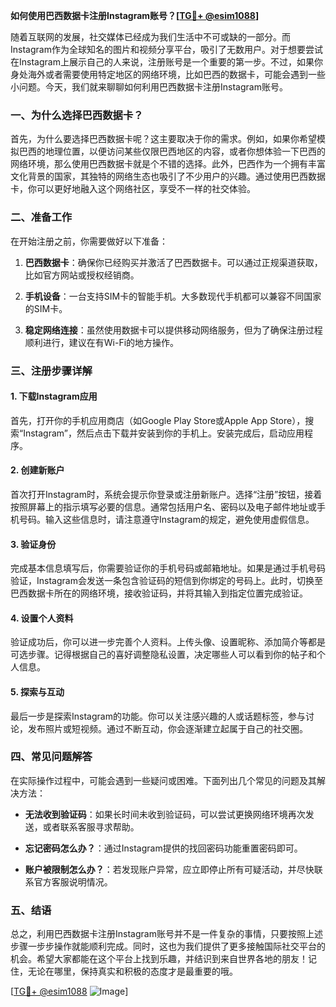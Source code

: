 **如何使用巴西数据卡注册Instagram账号？[[TG💪+ @esim1088](https://t.me/s/esim1088)]**

随着互联网的发展，社交媒体已经成为我们生活中不可或缺的一部分。而Instagram作为全球知名的图片和视频分享平台，吸引了无数用户。对于想要尝试在Instagram上展示自己的人来说，注册账号是一个重要的第一步。不过，如果你身处海外或者需要使用特定地区的网络环境，比如巴西的数据卡，可能会遇到一些小问题。今天，我们就来聊聊如何利用巴西数据卡注册Instagram账号。

### 一、为什么选择巴西数据卡？

首先，为什么要选择巴西数据卡呢？这主要取决于你的需求。例如，如果你希望模拟巴西的地理位置，以便访问某些仅限巴西地区的内容，或者你想体验一下巴西的网络环境，那么使用巴西数据卡就是个不错的选择。此外，巴西作为一个拥有丰富文化背景的国家，其独特的网络生态也吸引了不少用户的兴趣。通过使用巴西数据卡，你可以更好地融入这个网络社区，享受不一样的社交体验。

### 二、准备工作

在开始注册之前，你需要做好以下准备：

1. **巴西数据卡**：确保你已经购买并激活了巴西数据卡。可以通过正规渠道获取，比如官方网站或授权经销商。
   
2. **手机设备**：一台支持SIM卡的智能手机。大多数现代手机都可以兼容不同国家的SIM卡。

3. **稳定网络连接**：虽然使用数据卡可以提供移动网络服务，但为了确保注册过程顺利进行，建议在有Wi-Fi的地方操作。

### 三、注册步骤详解

#### 1. 下载Instagram应用

首先，打开你的手机应用商店（如Google Play Store或Apple App Store），搜索“Instagram”，然后点击下载并安装到你的手机上。安装完成后，启动应用程序。

#### 2. 创建新账户

首次打开Instagram时，系统会提示你登录或注册新账户。选择“注册”按钮，接着按照屏幕上的指示填写必要的信息。通常包括用户名、密码以及电子邮件地址或手机号码。输入这些信息时，请注意遵守Instagram的规定，避免使用虚假信息。

#### 3. 验证身份

完成基本信息填写后，你需要验证你的手机号码或邮箱地址。如果是通过手机号码验证，Instagram会发送一条包含验证码的短信到你绑定的号码上。此时，切换至巴西数据卡所在的网络环境，接收验证码，并将其输入到指定位置完成验证。

#### 4. 设置个人资料

验证成功后，你可以进一步完善个人资料。上传头像、设置昵称、添加简介等都是可选步骤。记得根据自己的喜好调整隐私设置，决定哪些人可以看到你的帖子和个人信息。

#### 5. 探索与互动

最后一步是探索Instagram的功能。你可以关注感兴趣的人或话题标签，参与讨论，发布照片或短视频。通过不断互动，你会逐渐建立起属于自己的社交圈。

### 四、常见问题解答

在实际操作过程中，可能会遇到一些疑问或困难。下面列出几个常见的问题及其解决方法：

- **无法收到验证码**：如果长时间未收到验证码，可以尝试更换网络环境再次发送，或者联系客服寻求帮助。
  
- **忘记密码怎么办？**：通过Instagram提供的找回密码功能重置密码即可。

- **账户被限制怎么办？**：若发现账户异常，应立即停止所有可疑活动，并尽快联系官方客服说明情况。

### 五、结语

总之，利用巴西数据卡注册Instagram账号并不是一件复杂的事情，只要按照上述步骤一步步操作就能顺利完成。同时，这也为我们提供了更多接触国际社交平台的机会。希望大家都能在这个平台上找到乐趣，并结识到来自世界各地的朋友！记住，无论在哪里，保持真实和积极的态度才是最重要的哦。

[[TG💪+ @esim1088](https://t.me/s/esim1088) ![Image](https://i.postimg.cc/4NQfJmqS/Snipaste-2025-05-13-00-14-12.png)]